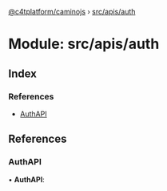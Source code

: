 [@c4tplatform/caminojs](../api.md) › [src/apis/auth](src_apis_auth.md)

# Module: src/apis/auth

## Index

### References

* [AuthAPI](src_apis_auth.md#authapi)

## References

###  AuthAPI

• **AuthAPI**:
